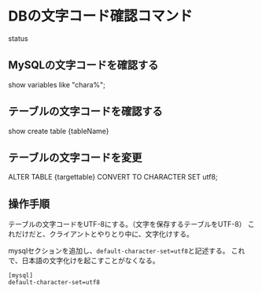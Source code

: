 # DBの文字コード確認コマンド


status

## MySQLの文字コードを確認する

show variables like "chara%";

## テーブルの文字コードを確認する

show create table {tableName}

## テーブルの文字コードを変更

ALTER TABLE {targettable} CONVERT TO CHARACTER SET utf8;

## 操作手順

テーブルの文字コードをUTF-8にする。（文字を保存するテーブルをUTF-8）
これだけだと、クライアントとやりとり中に、文字化けする。

mysqlセクションを追加し、`default-character-set=utf8`と記述する。
これで、日本語の文字化けを起こすことがなくなる。

```mysql
[mysql]
default-character-set=utf8
```
